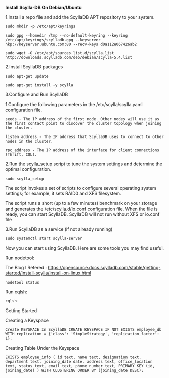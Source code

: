 **Install Scylla-DB On Debian/Ubuntu**

1.Install a repo file and add the ScyllaDB APT repository to your system.

    sudo mkdir -p /etc/apt/keyrings
    
    sudo gpg --homedir /tmp --no-default-keyring --keyring /etc/apt/keyrings/scylladb.gpg --keyserver hkp://keyserver.ubuntu.com:80 --recv-keys d0a112e067426ab2
    
    sudo wget -O /etc/apt/sources.list.d/scylla.list http://downloads.scylladb.com/deb/debian/scylla-5.4.list


2.Install ScyllaDB packages

    sudo apt-get update
    
    sudo apt-get install -y scylla
    
3.Configure and Run ScyllaDB

1.Configure the following parameters in the /etc/scylla/scylla.yaml configuration file.

    seeds - The IP address of the first node. Other nodes will use it as the first contact point to discover the cluster topology when joining the cluster.

    listen_address - The IP address that ScyllaDB uses to connect to other nodes in the cluster.

    rpc_address - The IP address of the interface for client connections (Thrift, CQL).

2.Run the scylla_setup script to tune the system settings and determine the optimal configuration.

    sudo scylla_setup

The script invokes a set of scripts to configure several operating system settings; for example, it sets RAID0 and XFS filesystem.

The script runs a short (up to a few minutes) benchmark on your storage and generates the /etc/scylla.d/io.conf configuration file. When the file is ready, you can start ScyllaDB. ScyllaDB will not run without XFS or io.conf file

3.Run ScyllaDB as a service (if not already running)

    sudo systemctl start scylla-server

Now you can start using ScyllaDB. Here are some tools you may find useful.

Run nodetool:

The Blog I Refered : https://opensource.docs.scylladb.com/stable/getting-started/install-scylla/install-on-linux.html

    nodetool status

Run cqlsh:

    cqlsh

Getting Started

Creating a Keyspace

    Create KEYSPACE In ScyllaDB CREATE KEYSPACE IF NOT EXISTS employee_db WITH replication = {'class': 'SimpleStrategy', 'replication_factor': 1};

Creating Table Under the Keyspace 

    EXISTS employee_info ( id text, name text, designation text, department text, joining_date date, address text, office_location text, status text, email text, phone_number text, PRIMARY KEY (id, joining_date) ) WITH CLUSTERING ORDER BY (joining_date DESC);

    
